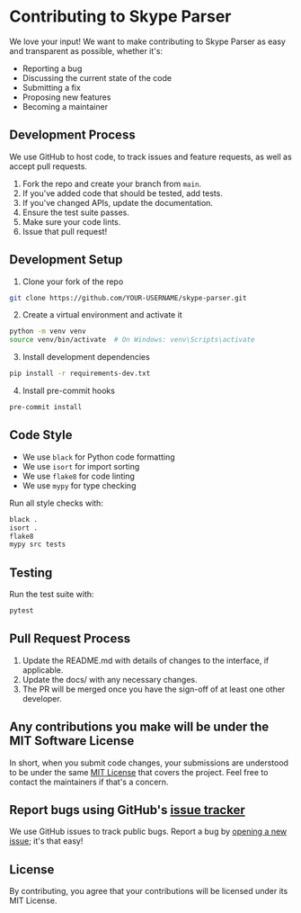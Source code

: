 # Contributing to Skype Parser

We love your input! We want to make contributing to Skype Parser as easy and transparent as possible, whether it's:

- Reporting a bug
- Discussing the current state of the code
- Submitting a fix
- Proposing new features
- Becoming a maintainer

## Development Process

We use GitHub to host code, to track issues and feature requests, as well as accept pull requests.

1. Fork the repo and create your branch from `main`.
2. If you've added code that should be tested, add tests.
3. If you've changed APIs, update the documentation.
4. Ensure the test suite passes.
5. Make sure your code lints.
6. Issue that pull request!

## Development Setup

1. Clone your fork of the repo
```bash
git clone https://github.com/YOUR-USERNAME/skype-parser.git
```

2. Create a virtual environment and activate it
```bash
python -m venv venv
source venv/bin/activate  # On Windows: venv\Scripts\activate
```

3. Install development dependencies
```bash
pip install -r requirements-dev.txt
```

4. Install pre-commit hooks
```bash
pre-commit install
```

## Code Style

- We use `black` for Python code formatting
- We use `isort` for import sorting
- We use `flake8` for code linting
- We use `mypy` for type checking

Run all style checks with:
```bash
black .
isort .
flake8
mypy src tests
```

## Testing

Run the test suite with:
```bash
pytest
```

## Pull Request Process

1. Update the README.md with details of changes to the interface, if applicable.
2. Update the docs/ with any necessary changes.
3. The PR will be merged once you have the sign-off of at least one other developer.

## Any contributions you make will be under the MIT Software License

In short, when you submit code changes, your submissions are understood to be under the same [MIT License](http://choosealicense.com/licenses/mit/) that covers the project. Feel free to contact the maintainers if that's a concern.

## Report bugs using GitHub's [issue tracker](https://github.com/yourusername/skype-parser/issues)

We use GitHub issues to track public bugs. Report a bug by [opening a new issue](https://github.com/yourusername/skype-parser/issues/new); it's that easy!

## License

By contributing, you agree that your contributions will be licensed under its MIT License.
